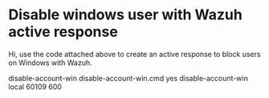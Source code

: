 # Disable windows user with Wazuh active response


Hi, use the code attached above to create an active response to block users on Windows with Wazuh.

  <command>
    <name>disable-account-win</name>
    <executable>disable-account-win.cmd</executable>
    <timeout_allowed>yes</timeout_allowed>
  </command>

  <active-response>
    <command>disable-account-win</command>
    <location>local</location>
    <rules_id>60109</rules_id>
    <timeout>600</timeout>
  </active-response>
